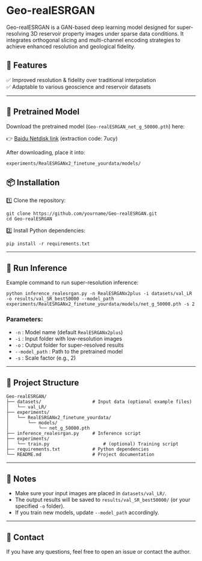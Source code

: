 # Geo-realESRGAN

Geo-realESRGAN is a GAN-based deep learning model designed for super-resolving 3D reservoir property images under sparse data conditions. It integrates orthogonal slicing and multi-channel encoding strategies to achieve enhanced resolution and geological fidelity.

## 🌟 Features

✅ Improved resolution & fidelity over traditional interpolation  
✅ Adaptable to various geoscience and reservoir datasets

---


## 🔗 Pretrained Model

Download the pretrained model (`Geo-realESRGAN_net_g_50000.pth`) here:

👉 [Baidu Netdisk link](https://pan.baidu.com/s/11jvtr9ij_lCr_erkvLVLTQ) (extraction code: 7ucy)

After downloading, place it into:
```
experiments/RealESRGANx2_finetune_yourdata/models/
```


## 📦 Installation

1️⃣ Clone the repository:
```
git clone https://github.com/yourname/Geo-realESRGAN.git
cd Geo-realESRGAN
```

2️⃣ Install Python dependencies:
```
pip install -r requirements.txt
```

---

## 🚀 Run Inference

Example command to run super-resolution inference:
```
python inference_realesrgan.py -n RealESRGANx2plus -i datasets/val_LR -o results/val_SR_best50000 --model_path experiments/RealESRGANx2_finetune_yourdata/models/net_g_50000.pth -s 2
```

### Parameters:
- `-n` : Model name (default `RealESRGANx2plus`)
- `-i` : Input folder with low-resolution images
- `-o` : Output folder for super-resolved results
- `--model_path` : Path to the pretrained model
- `-s` : Scale factor (e.g., 2)

---

## 📂 Project Structure

```
Geo-realESRGAN/
├── datasets/                   # Input data (optional example files)
│   └── val_LR/
├── experiments/
│   └── RealESRGANx2_finetune_yourdata/
│       └── models/
│           └── net_g_50000.pth
├── inference_realesrgan.py     # Inference script
├── experiments/
│   └── train.py                    # (optional) Training script  
├── requirements.txt            # Python dependencies
└── README.md                   # Project documentation
```

---

## 💬 Notes

- Make sure your input images are placed in `datasets/val_LR/`.
- The output results will be saved to `results/val_SR_best50000/` (or your specified `-o` folder).
- If you train new models, update `--model_path` accordingly.

---

## 📧 Contact

If you have any questions, feel free to open an issue or contact the author.
